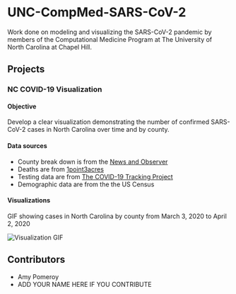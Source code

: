 # UNC-CompMed-SARS-CoV-2

Work done on modeling and visualizing the SARS-CoV-2 pandemic by members of the Computational Medicine Program at The University of North Carolina at Chapel Hill. 

## Projects

### NC COVID-19 Visualization

#### Objective 
Develop a clear visualization demonstrating the number of confirmed SARS-CoV-2 cases in North Carolina over time and by county. 

#### Data sources 

* County break down is from the [News and Observer](https://www.newsobserver.com/news/local/article241168731.html) 
* Deaths are from [1point3acres](https://coronavirus.1point3acres.com/en)
* Testing data are from [The COVID-19 Tracking Project](https://covidtracking.com/data/state/north-carolina/#history)
* Demographic data are from the the US Census

#### Visualizations

GIF showing cases in North Carolina by county from March 3, 2020 to April 2, 2020 

![Visualization GIF](NC-Visualization/Daily-GIFS/2020-04-04.gif)

## Contributors

* Amy Pomeroy 
* ADD YOUR NAME HERE IF YOU CONTRIBUTE 

